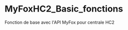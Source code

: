 MyFoxHC2_Basic_fonctions
========================

Fonction de base avec l'API MyFox pour centrale HC2
